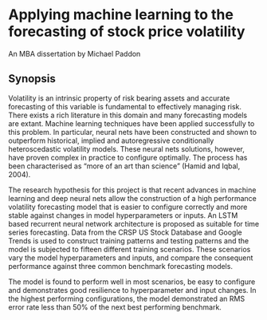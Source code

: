 # Applying machine learning to the forecasting of stock price volatility
An MBA dissertation by Michael Paddon

## Synopsis
Volatility is an intrinsic property of risk bearing assets and accurate
forecasting of this variable is fundamental to effectively managing risk. There
exists a rich literature in this domain and many forecasting models are extant.
Machine learning techniques have been applied successfully to this problem.
In particular, neural nets have been constructed and shown to outperform
historical, implied and autoregressive conditionally heteroscedastic volatility
models. These neural nets solutions, however, have proven complex in
practice to configure optimally. The process has been characterised as “more
of an art than science” (Hamid and Iqbal, 2004).

The research hypothesis for this project is that recent advances in machine
learning and deep neural nets allow the construction of a high performance
volatility forecasting model that is easier to configure correctly and more
stable against changes in model hyperparameters or inputs. An LSTM based
recurrent neural network architecture is proposed as suitable for time series
forecasting. Data from the CRSP US Stock Database and Google Trends is
used to construct training patterns and testing patterns and the model is
subjected to fifteen different training scenarios. These scenarios vary the
model hyperparameters and inputs, and compare the consequent
performance against three common benchmark forecasting models.

The model is found to perform well in most scenarios, be easy to configure
and demonstrates good resilience to hyperparameter and input changes. In
the highest performing configurations, the model demonstrated an RMS error
rate less than 50% of the next best performing benchmark.
